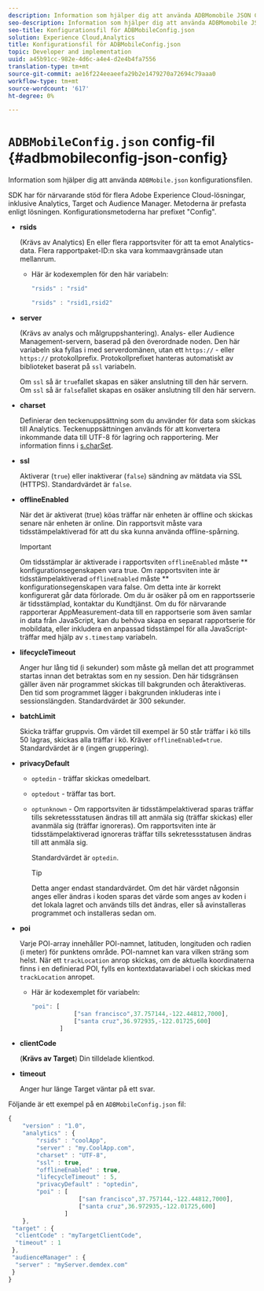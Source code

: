 ```yaml
---
description: Information som hjälper dig att använda ADBMomobile JSON Config-filen.
seo-description: Information som hjälper dig att använda ADBMomobile JSON Config-filen.
seo-title: Konfigurationsfil för ADBMobileConfig.json
solution: Experience Cloud,Analytics
title: Konfigurationsfil för ADBMobileConfig.json
topic: Developer and implementation
uuid: a45b91cc-982e-4d6c-a4e4-d2e4b4fa7556
translation-type: tm+mt
source-git-commit: ae16f224eeaeefa29b2e1479270a72694c79aaa0
workflow-type: tm+mt
source-wordcount: '617'
ht-degree: 0%

---
```



# `ADBMobileConfig.json` config-fil {#adbmobileconfig-json-config}

Information som hjälper dig att använda `ADBMobile.json` konfigurationsfilen.

SDK har för närvarande stöd för flera Adobe Experience Cloud-lösningar, inklusive Analytics, Target och Audience Manager. Metoderna är prefasta enligt lösningen. Konfigurationsmetoderna har prefixet &quot;Config&quot;.

* **rsids**

   (Krävs av Analytics) En eller flera rapportsviter för att ta emot Analytics-data. Flera rapportpaket-ID:n ska vara kommaavgränsade utan mellanrum.

   * Här är kodexemplen för den här variabeln:

      ```js
      "rsids" : "rsid"
      ```

      ```js
      "rsids" : "rsid1,rsid2"
      ```

* **server**

   (Krävs av analys och målgruppshantering). Analys- eller Audience Management-servern, baserad på den överordnade noden. Den här variabeln ska fyllas i med serverdomänen, utan ett `https://` - eller `https://` protokollprefix. Protokollprefixet hanteras automatiskt av biblioteket baserat på `ssl` variabeln.

   Om `ssl` så är `true`fallet skapas en säker anslutning till den här servern. Om `ssl` så är `false`fallet skapas en osäker anslutning till den här servern.

* **charset**

   Definierar den teckenuppsättning som du använder för data som skickas till Analytics. Teckenuppsättningen används för att konvertera inkommande data till UTF-8 för lagring och rapportering. Mer information finns i [s.charSet](https://docs.adobe.com/content/help/en/analytics/implementation/vars/config-vars/charset.html).

* **ssl**

   Aktiverar (`true`) eller inaktiverar (`false`) sändning av mätdata via SSL (HTTPS). Standardvärdet är `false`.

* **offlineEnabled**

   När det är aktiverat (true) köas träffar när enheten är offline och skickas senare när enheten är online. Din rapportsvit måste vara tidsstämpelaktiverad för att du ska kunna använda offline-spårning.

   >[!IMPORTANT]
   >
   >Om tidsstämplar är aktiverade i rapportsviten `offlineEnabled` måste ** konfigurationsegenskapen vara true. Om rapportsviten inte är tidsstämpelaktiverad `offlineEnabled` måste ** konfigurationsegenskapen vara false. Om detta inte är korrekt konfigurerat går data förlorade. Om du är osäker på om en rapportsserie är tidsstämplad, kontaktar du Kundtjänst. Om du för närvarande rapporterar AppMeasurement-data till en rapportserie som även samlar in data från JavaScript, kan du behöva skapa en separat rapportserie för mobildata, eller inkludera en anpassad tidsstämpel för alla JavaScript-träffar med hjälp av `s.timestamp` variabeln.

* **lifecycleTimeout**

   Anger hur lång tid (i sekunder) som måste gå mellan det att programmet startas innan det betraktas som en ny session. Den här tidsgränsen gäller även när programmet skickas till bakgrunden och återaktiveras. Den tid som programmet lägger i bakgrunden inkluderas inte i sessionslängden. Standardvärdet är 300 sekunder.

* **batchLimit**

   Skicka träffar gruppvis. Om värdet till exempel är 50 står träffar i kö tills 50 lagras, skickas alla träffar i kö. Kräver `offlineEnabled=true`. Standardvärdet är `0` (ingen gruppering).

* **privacyDefault**

   * `optedin` - träffar skickas omedelbart.
   * `optedout` - träffar tas bort.
   * `optunknown` - Om rapportsviten är tidsstämpelaktiverad sparas träffar tills sekretessstatusen ändras till att anmäla sig (träffar skickas) eller avanmäla sig (träffar ignoreras). Om rapportsviten inte är tidsstämpelaktiverad ignoreras träffar tills sekretessstatusen ändras till att anmäla sig.

      Standardvärdet är `optedin`.

      >[!TIP]
      >
      >Detta anger endast standardvärdet. Om det här värdet någonsin anges eller ändras i koden sparas det värde som anges av koden i det lokala lagret och används tills det ändras, eller så avinstalleras programmet och installeras sedan om.

* **poi**

   Varje POI-array innehåller POI-namnet, latituden, longituden och radien (i meter) för punktens område. POI-namnet kan vara vilken sträng som helst. När ett `trackLocation` anrop skickas, om de aktuella koordinaterna finns i en definierad POI, fylls en kontextdatavariabel i och skickas med `trackLocation` anropet.

   * Här är kodexemplet för variabeln:

      ```js
      "poi": [
                  ["san francisco",37.757144,-122.44812,7000], 
                  ["santa cruz",36.972935,-122.01725,600] 
              ]
      ```

* **clientCode**

   (**Krävs av Target**) Din tilldelade klientkod.

* **timeout**

   Anger hur länge Target väntar på ett svar.

Följande är ett exempel på en `ADBMobileConfig.json` fil:

```js
{ 
    "version" : "1.0", 
    "analytics" : { 
        "rsids" : "coolApp", 
        "server" : "my.CoolApp.com", 
        "charset" : "UTF-8", 
        "ssl" : true, 
        "offlineEnabled" : true, 
        "lifecycleTimeout" : 5, 
        "privacyDefault" : "optedin", 
        "poi" : [ 
                    ["san francisco",37.757144,-122.44812,7000], 
                    ["santa cruz",36.972935,-122.01725,600] 
                ] 
    }, 
 "target" : { 
  "clientCode" : "myTargetClientCode", 
  "timeout" : 1 
 }, 
 "audienceManager" : { 
  "server" : "myServer.demdex.com" 
 } 
}
```

